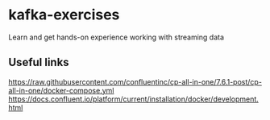 # kafka-exercises
Learn and get hands-on experience working with streaming data

## Useful links
https://raw.githubusercontent.com/confluentinc/cp-all-in-one/7.6.1-post/cp-all-in-one/docker-compose.yml
https://docs.confluent.io/platform/current/installation/docker/development.html
